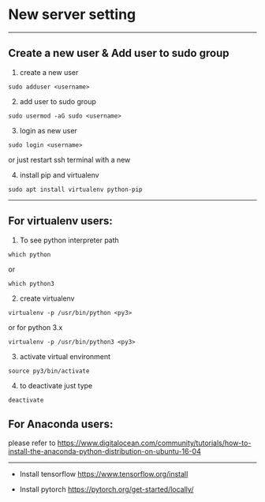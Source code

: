 # New server setting
---------------------------------------------
## Create a new user & Add user to sudo group

1. create a new user
```
sudo adduser <username>
```

2. add user to sudo group
```
sudo usermod -aG sudo <username>
```
3. login as new user
```
sudo login <username>
```
or just restart ssh terminal with a new <username>

4. install pip and virtualenv
```
sudo apt install virtualenv python-pip
```
---------------------------------------------
## For virtualenv users:

1. To see python interpreter path
```
which python
```

or
```
which python3
```

2. create virtualenv
```
virtualenv -p /usr/bin/python <py3>
```

or for python 3.x
```
virtualenv -p /usr/bin/python3 <py3>
```

3. activate virtual environment
```
source py3/bin/activate
```

4. to deactivate just type
```
deactivate
```
## For Anaconda users:
please refer to https://www.digitalocean.com/community/tutorials/how-to-install-the-anaconda-python-distribution-on-ubuntu-16-04

---------------------------------------------
* Install tensorflow
https://www.tensorflow.org/install

* Install pytorch
https://pytorch.org/get-started/locally/
